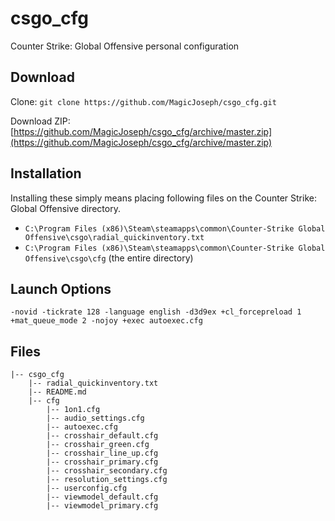 # csgo_cfg
Counter Strike: Global Offensive personal configuration

## Download

Clone: `git clone https://github.com/MagicJoseph/csgo_cfg.git`

Download ZIP: [https://github.com/MagicJoseph/csgo_cfg/archive/master.zip](https://github.com/MagicJoseph/csgo_cfg/archive/master.zip)

## Installation
Installing these simply means placing following files on the Counter Strike: Global Offensive directory.

- `C:\Program Files (x86)\Steam\steamapps\common\Counter-Strike Global Offensive\csgo\radial_quickinventory.txt`
- `C:\Program Files (x86)\Steam\steamapps\common\Counter-Strike Global Offensive\csgo\cfg` (the entire directory)

## Launch Options

`-novid -tickrate 128 -language english -d3d9ex +cl_forcepreload 1 +mat_queue_mode 2 -nojoy +exec autoexec.cfg`

## Files

```
|-- csgo_cfg
    |-- radial_quickinventory.txt
    |-- README.md
    |-- cfg
        |-- 1on1.cfg
        |-- audio_settings.cfg
        |-- autoexec.cfg
        |-- crosshair_default.cfg
        |-- crosshair_green.cfg
        |-- crosshair_line_up.cfg
        |-- crosshair_primary.cfg
        |-- crosshair_secondary.cfg
        |-- resolution_settings.cfg
        |-- userconfig.cfg
        |-- viewmodel_default.cfg
        |-- viewmodel_primary.cfg
```
